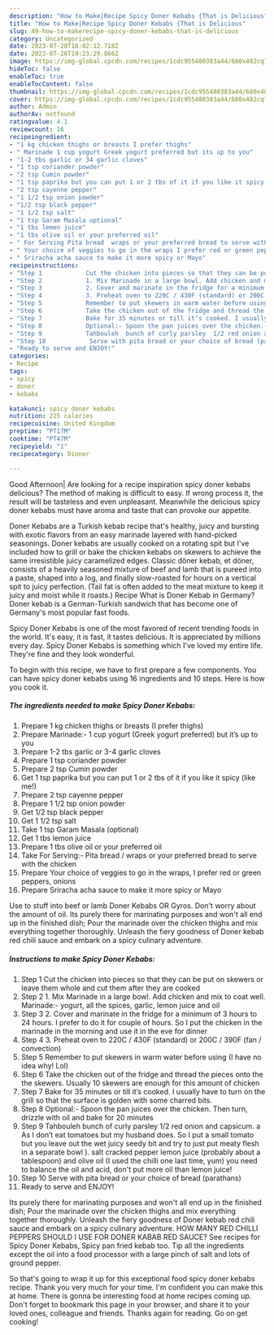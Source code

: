 ```yaml
---
description: "How to Make|Recipe Spicy Doner Kebabs {That is Delicious"
title: "How to Make|Recipe Spicy Doner Kebabs {That is Delicious"
slug: 49-how-to-makerecipe-spicy-doner-kebabs-that-is-delicious
category: Uncategorized
date: 2023-07-20T16:02:12.718Z
date: 2023-07-26T19:23:29.866Z
image: https://img-global.cpcdn.com/recipes/1cdc955480383a44/680x482cq70/spicy-doner-kebabs-recipe-main-photo.jpg
hideToc: false
enableToc: true
enableTocContent: false
thumbnail: https://img-global.cpcdn.com/recipes/1cdc955480383a44/680x482cq70/spicy-doner-kebabs-recipe-main-photo.jpg
cover: https://img-global.cpcdn.com/recipes/1cdc955480383a44/680x482cq70/spicy-doner-kebabs-recipe-main-photo.jpg
author: Admin
authorAv: notfound
ratingvalue: 4.1
reviewcount: 16
recipeingredient:
- "1 kg chicken thighs or breasts I prefer thighs"
- " Marinade 1 cup yogurt Greek yogurt preferred but its up to you"
- "1-2 tbs garlic or 34 garlic cloves"
- "1 tsp coriander powder"
- "2 tsp Cumin powder"
- "1 tsp paprika but you can put 1 or 2 tbs of it if you like it spicy like me"
- "2 tsp cayenne pepper"
- "1 1/2 tsp onion powder"
- "1/2 tsp black pepper"
- "1 1/2 tsp salt"
- "1 tsp Garam Masala optional"
- "1 tbs lemon juice"
- "1 tbs olive oil or your preferred oil"
- " For Serving Pita bread  wraps or your preferred bread to serve with the chicken"
- " Your choice of veggies to go in the wraps I prefer red or green peppers onions"
- " Sriracha acha sauce to make it more spicy or Mayo"
recipeinstructions:
- "Step 1            Cut the chicken into pieces so that they can be put on skewers or leave them whole and cut them after they are cooked"
- "Step 2            1. Mix Marinade in a large bowl. Add chicken and mix to coat well. Marinade:- yogurt, all the spices, garlic, lemon juice and oil"
- "Step 3            2. Cover and marinate in the fridge for a minimum of 3 hours to 24 hours. I prefer to do it for couple of hours. So I put the chicken in the marinade in the morning and use it in the eve for dinner"
- "Step 4            3. Preheat oven to 220C / 430F (standard) or 200C / 390F (fan / convection)"
- "Step 5            Remember to put skewers in warm water before using (I have no idea why! Lol)"
- "Step 6            Take the chicken out of the fridge and thread the pieces onto the the skewers. Usually 10 skewers are enough for this amount of chicken"
- "Step 7            Bake for 35 minutes or till it’s cooked. I usually have to turn on the grill so that the surface is golden with some charred bits."
- "Step 8            Optional:- Spoon the pan juices over the chicken. Then turn, drizzle with oil and bake for 20 minutes"
- "Step 9            Tahbouleh  bunch of curly parsley  1/2 red onion and capsicum. a As I don’t eat tomatoes but my husband does. So I put a small tomato but you leave out the wet juicy seedy bit and try to just put meaty flesh in a separate bowl ).  salt cracked pepper lemon juice (probably about a tablespoon) and olive oil (I used the chilli one last time, yum) you need to balance the oil and acid, don&#39;t put more oil than lemon juice!"
- "Step 10            Serve with pita bread or your choice of bread (parathans)"
- "Ready to serve and ENJOY!"
categories:
- Recipe
tags:
- spicy
- doner
- kebabs

katakunci: spicy doner kebabs 
nutrition: 225 calories
recipecuisine: United Kingdom
preptime: "PT17M"
cooktime: "PT47M"
recipeyield: "1"
recipecategory: Dinner

---
```



Good Afternoon| Are looking for a recipe inspiration spicy doner kebabs delicious? The method of making is difficult to easy. If wrong process it, the result will be tasteless and even unpleasant. Meanwhile the delicious spicy doner kebabs must have aroma and taste that can provoke our appetite.





Doner Kebabs are a Turkish kebab recipe that&#39;s healthy, juicy and bursting with exotic flavors from an easy marinade layered with hand-picked seasonings. Doner kebabs are usually cooked on a rotating spit but I&#39;ve included how to grill or bake the chicken kebabs on skewers to achieve the same irresistible juicy caramelized edges. Classic döner kebab, et döner, consists of a heavily seasoned mixture of beef and lamb that is pureed into a paste, shaped into a log, and finally slow-roasted for hours on a vertical spit to juicy perfection. (Tail fat is often added to the meat mixture to keep it juicy and moist while it roasts.) Recipe What is Doner Kebab in Germany? Doner kebab is a German-Turkish sandwich that has become one of Germany&#39;s most popular fast foods.

Spicy Doner Kebabs is one of the most favored of recent trending foods in the world. It's easy, it is fast, it tastes delicious. It is appreciated by millions every day. Spicy Doner Kebabs is something which I've loved my entire life. They're fine and they look wonderful.


To begin with this recipe, we have to first prepare a few components. You can have spicy doner kebabs using 16 ingredients and 10 steps. Here is how you cook it.

<!--inarticleads1-->

##### The ingredients needed to make Spicy Doner Kebabs:

1. Prepare 1 kg chicken thighs or breasts (I prefer thighs)
1. Prepare  Marinade:- 1 cup yogurt (Greek yogurt preferred) but it’s up to you
1. Prepare 1-2 tbs garlic or 3-4 garlic cloves
1. Prepare 1 tsp coriander powder
1. Prepare 2 tsp Cumin powder
1. Get 1 tsp paprika but you can put 1 or 2 tbs of it if you like it spicy (like me!)
1. Prepare 2 tsp cayenne pepper
1. Prepare 1 1/2 tsp onion powder
1. Get 1/2 tsp black pepper
1. Get 1 1/2 tsp salt
1. Take 1 tsp Garam Masala (optional)
1. Get 1 tbs lemon juice
1. Prepare 1 tbs olive oil or your preferred oil
1. Take  For Serving:- Pita bread / wraps or your preferred bread to serve with the chicken
1. Prepare  Your choice of veggies to go in the wraps, I prefer red or green peppers, onions
1. Prepare  Sriracha acha sauce to make it more spicy or Mayo


Use to stuff into beef or lamb Doner Kebabs OR Gyros. Don&#39;t worry about the amount of oil. Its purely there for marinating purposes and won&#39;t all end up in the finished dish; Pour the marinade over the chicken thighs and mix everything together thoroughly. Unleash the fiery goodness of Doner kebab red chili sauce and embark on a spicy culinary adventure. 

<!--inarticleads2-->

##### Instructions to make Spicy Doner Kebabs:

1. Step 1            Cut the chicken into pieces so that they can be put on skewers or leave them whole and cut them after they are cooked
1. Step 2            1. Mix Marinade in a large bowl. Add chicken and mix to coat well. Marinade:- yogurt, all the spices, garlic, lemon juice and oil
1. Step 3            2. Cover and marinate in the fridge for a minimum of 3 hours to 24 hours. I prefer to do it for couple of hours. So I put the chicken in the marinade in the morning and use it in the eve for dinner
1. Step 4            3. Preheat oven to 220C / 430F (standard) or 200C / 390F (fan / convection)
1. Step 5            Remember to put skewers in warm water before using (I have no idea why! Lol)
1. Step 6            Take the chicken out of the fridge and thread the pieces onto the the skewers. Usually 10 skewers are enough for this amount of chicken
1. Step 7            Bake for 35 minutes or till it’s cooked. I usually have to turn on the grill so that the surface is golden with some charred bits.
1. Step 8            Optional:- Spoon the pan juices over the chicken. Then turn, drizzle with oil and bake for 20 minutes
1. Step 9            Tahbouleh  bunch of curly parsley  1/2 red onion and capsicum. a As I don’t eat tomatoes but my husband does. So I put a small tomato but you leave out the wet juicy seedy bit and try to just put meaty flesh in a separate bowl ).  salt cracked pepper lemon juice (probably about a tablespoon) and olive oil (I used the chilli one last time, yum) you need to balance the oil and acid, don&#39;t put more oil than lemon juice!
1. Step 10            Serve with pita bread or your choice of bread (parathans)
1. Ready to serve and ENJOY!

Its purely there for marinating purposes and won&#39;t all end up in the finished dish; Pour the marinade over the chicken thighs and mix everything together thoroughly. Unleash the fiery goodness of Doner kebab red chili sauce and embark on a spicy culinary adventure. HOW MANY RED CHILLI PEPPERS SHOULD I USE FOR DONER KABAB RED SAUCE? See recipes for Spicy Doner Kebabs, Spicy pan fried kebab too. Tip all the ingredients except the oil into a food processor with a large pinch of salt and lots of ground pepper. 

So that's going to wrap it up for this exceptional food spicy doner kebabs recipe. Thank you very much for your time. I'm confident you can make this at home. There is gonna be interesting food at home recipes coming up. Don't forget to bookmark this page in your browser, and share it to your loved ones, colleague and friends. Thanks again for reading. Go on get cooking!
